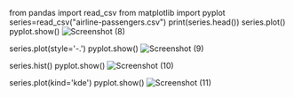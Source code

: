 from pandas import read_csv
from matplotlib import pyplot
series=read_csv("airline-passengers.csv")
print(series.head())
series.plot()
pyplot.show()
![Screenshot (8)](https://github.com/user-attachments/assets/63c106c6-211c-4e20-9d73-baaca0527d79)

series.plot(style='-.')
pyplot.show()
![Screenshot (9)](https://github.com/user-attachments/assets/7352efea-6dec-4728-a8b7-9f3a8a16bfe6)

series.hist()
pyplot.show()
![Screenshot (10)](https://github.com/user-attachments/assets/92a0cdb2-d40f-4895-9465-87a8e93bb7bf)

series.plot(kind='kde')
pyplot.show() 
![Screenshot (11)](https://github.com/user-attachments/assets/f3ac3fd7-0336-4ac2-99ea-89fb501b0dff)
